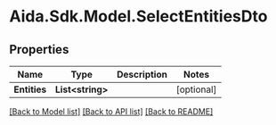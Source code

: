 # Aida.Sdk.Model.SelectEntitiesDto

## Properties

Name | Type | Description | Notes
------------ | ------------- | ------------- | -------------
**Entities** | **List&lt;string&gt;** |  | [optional] 

[[Back to Model list]](../README.md#documentation-for-models) [[Back to API list]](../README.md#documentation-for-api-endpoints) [[Back to README]](../README.md)

